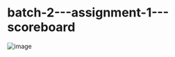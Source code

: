 # batch-2---assignment-1---scoreboard

![image](https://user-images.githubusercontent.com/91984650/229029513-ed443cda-59ce-48c5-942b-d43757c3b2f2.png)
